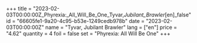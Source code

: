 +++
title = "2023-02-03T00:00:00Z_Phyrexia:_All_Will_Be_One_Tyvar,_Jubilant_Brawler_[en]_false"
id = "66605fe1-9a20-4c95-b53e-1249cedb978b"
date = "2023-02-03T00:00:00Z"
name = "Tyvar, Jubilant Brawler"
lang = ["en"]
price = "4.62"
quantity = 4
foil = false
set = "Phyrexia: All Will Be One"
+++

